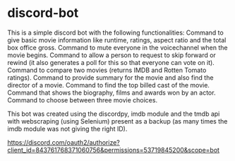 # discord-bot
This is a simple discord bot with the following functionalities:
  Command to give basic movie information like runtime, ratings, aspect ratio and the total box office gross.
  Command to mute everyone in the voicechannel when the movie begins.
  Command to allow a person to request to skip forward or rewind (it also generates a poll for this so that everyone can vote on it).
  Command to compare two movies (returns IMDB and Rotten Tomato ratings).
  Command to provide summary for the movie and also find the director of a movie.
  Command to find the top billed cast of the movie.
  Command that shows the biography, films and awards won by an actor.
  Command to choose between three movie choices.
  
  This bot was created using the discordpy, imdb module and the tmdb api with webscraping (using Selenium) present as a backup (as many times the imdb module was not giving the right ID).

https://discord.com/oauth2/authorize?client_id=843761768371060756&permissions=53719845200&scope=bot
